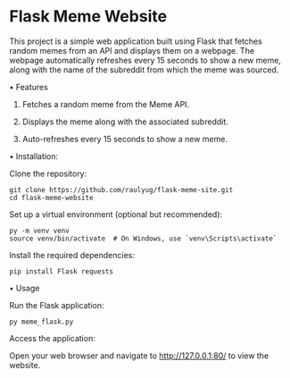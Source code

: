 # Flask Meme Website

This project is a simple web application built using Flask that fetches random memes from an API and displays them on a webpage.
The webpage automatically refreshes every 15 seconds to show a new meme, along with the name of the subreddit from which the meme was sourced.

• Features

1. Fetches a random meme from the Meme API.

2. Displays the meme along with the associated subreddit.

3. Auto-refreshes every 15 seconds to show a new meme.

• Installation:

Clone the repository:
  
    git clone https://github.com/raulyug/flask-meme-site.git
    cd flask-meme-website

Set up a virtual environment (optional but recommended):
   
    py -m venv venv
    source venv/bin/activate  # On Windows, use `venv\Scripts\activate`

Install the required dependencies:
    
    pip install Flask requests

• Usage

Run the Flask application:
  
    py meme_flask.py
  
Access the application:
  
Open your web browser and navigate to http://127.0.0.1:80/ to view the website.
